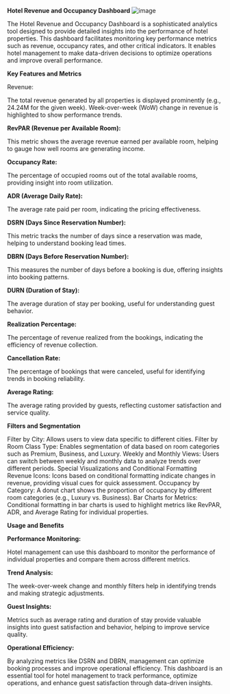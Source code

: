 **Hotel Revenue and Occupancy Dashboard**
![image](https://github.com/user-attachments/assets/53782e56-edba-451a-8ae7-2ebb21bd8499)


The Hotel Revenue and Occupancy Dashboard is a sophisticated analytics tool designed to provide detailed insights into the performance of hotel properties. This dashboard facilitates monitoring key performance metrics such as revenue, occupancy rates, and other critical indicators. It enables hotel management to make data-driven decisions to optimize operations and improve overall performance.

**Key Features and Metrics**

Revenue:

The total revenue generated by all properties is displayed prominently (e.g., 24.24M for the given week).
Week-over-week (WoW) change in revenue is highlighted to show performance trends.

**RevPAR (Revenue per Available Room):**

This metric shows the average revenue earned per available room, helping to gauge how well rooms are generating income.

**Occupancy Rate:**

The percentage of occupied rooms out of the total available rooms, providing insight into room utilization.

**ADR (Average Daily Rate):**

The average rate paid per room, indicating the pricing effectiveness.

**DSRN (Days Since Reservation Number):**

This metric tracks the number of days since a reservation was made, helping to understand booking lead times.

**DBRN (Days Before Reservation Number):**

This measures the number of days before a booking is due, offering insights into booking patterns.

**DURN (Duration of Stay):**

The average duration of stay per booking, useful for understanding guest behavior.

**Realization Percentage:**

The percentage of revenue realized from the bookings, indicating the efficiency of revenue collection.

**Cancellation Rate:**

The percentage of bookings that were canceled, useful for identifying trends in booking reliability.

**Average Rating:**

The average rating provided by guests, reflecting customer satisfaction and service quality.

**Filters and Segmentation**

Filter by City: Allows users to view data specific to different cities.
Filter by Room Class Type: Enables segmentation of data based on room categories such as Premium, Business, and Luxury.
Weekly and Monthly Views: Users can switch between weekly and monthly data to analyze trends over different periods.
Special Visualizations and Conditional Formatting
Revenue Icons: Icons based on conditional formatting indicate changes in revenue, providing visual cues for quick assessment.
Occupancy by Category: A donut chart shows the proportion of occupancy by different room categories (e.g., Luxury vs. Business).
Bar Charts for Metrics: Conditional formatting in bar charts is used to highlight metrics like RevPAR, ADR, and Average Rating for individual properties.

**Usage and Benefits**

**Performance Monitoring:**

Hotel management can use this dashboard to monitor the performance of individual properties and compare them across different metrics.

**Trend Analysis:**

The week-over-week change and monthly filters help in identifying trends and making strategic adjustments.

**Guest Insights:**

Metrics such as average rating and duration of stay provide valuable insights into guest satisfaction and behavior, helping to improve service quality.

**Operational Efficiency:**

By analyzing metrics like DSRN and DBRN, management can optimize booking processes and improve operational efficiency.
This dashboard is an essential tool for hotel management to track performance, optimize operations, and enhance guest satisfaction through data-driven insights.
